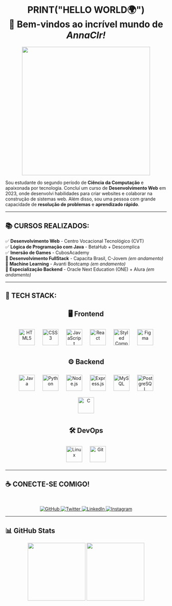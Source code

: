 <h1 align="center">
  PRINT("HELLO WORLD🌍")
  <br>
  🚀 Bem-vindos ao incrível mundo de <i>AnnaClr!</i>
</h1>

<p align="center">
  <img src="https://media.giphy.com/media/QTfX9Ejfra3ZmNxh6B/giphy.gif" width="400" height="auto" />
</p>

Sou estudante do segundo período de **Ciência da Computação** e apaixonada por tecnologia. Concluí um curso de **Desenvolvimento Web** em 2023, onde desenvolvi habilidades para criar websites e colaborar na construção de sistemas web. Além disso, sou uma pessoa com grande capacidade de **resolução de problemas** e **aprendizado rápido**.

---

## 📚 CURSOS REALIZADOS:
✅ **Desenvolvimento Web** - Centro Vocacional Tecnológico (CVT)  
✅ **Lógica de Programação com Java** - BetaHub + Descomplica  
✅ **Imersão de Games** - CubosAcademy  
🚀 **Desenvolvimento FullStack** - Capacita Brasil, C-Jovem *(em andamento)*  
🚀 **Machine Learning** - Avanti Bootcamp *(em andamento)*  
🚀 **Especialização Backend** - Oracle Next Education (ONE) + Alura *(em andamento)*  

---

## 🚀 TECH STACK:

### <h2 align="center">🖥️ Frontend</h2>
<p align="center">
  <img src="https://profilinator.rishav.dev/skills-assets/html5-original-wordmark.svg" alt="HTML5" height="50" style="margin: 10px;" />
  <img src="https://profilinator.rishav.dev/skills-assets/css3-original-wordmark.svg" alt="CSS3" height="50" style="margin: 10px;" />
  <img src="https://profilinator.rishav.dev/skills-assets/javascript-original.svg" alt="JavaScript" height="50" style="margin: 10px;" />
  <img src="https://profilinator.rishav.dev/skills-assets/react-original-wordmark.svg" alt="React" height="50" style="margin: 10px;" />
  <img src="https://profilinator.rishav.dev/skills-assets/styled-components.png" alt="Styled Components" height="50" style="margin: 10px;" />
  <img src="https://profilinator.rishav.dev/skills-assets/figma-icon.svg" alt="Figma" height="50" style="margin: 10px;" />
</p>

### <h2 align="center">⚙️ Backend</h2>
<p align="center">
  <img src="https://profilinator.rishav.dev/skills-assets/java-original-wordmark.svg" alt="Java" height="50" style="margin: 10px;" />
  <img src="https://profilinator.rishav.dev/skills-assets/python-original.svg" alt="Python" height="50" style="margin: 10px;" />
  <img src="https://profilinator.rishav.dev/skills-assets/nodejs-original-wordmark.svg" alt="Node.js" height="50" style="margin: 10px;" />
  <img src="https://profilinator.rishav.dev/skills-assets/express-original-wordmark.svg" alt="Express.js" height="50" style="margin: 10px;" />
  <img src="https://profilinator.rishav.dev/skills-assets/mysql-original-wordmark.svg" alt="MySQL" height="50" style="margin: 10px;" />
  <img src="https://profilinator.rishav.dev/skills-assets/postgresql-original-wordmark.svg" alt="PostgreSQL" height="50" style="margin: 10px;" />
  <img src="https://profilinator.rishav.dev/skills-assets/c-original.svg" alt="C" height="50" style="margin: 10px;" />
</p>

### <h2 align="center">🛠️ DevOps</h2>
<p align="center">
  <img src="https://profilinator.rishav.dev/skills-assets/linux-original.svg" alt="Linux" height="50" style="margin: 10px;" />
  <img src="https://profilinator.rishav.dev/skills-assets/git-scm-icon.svg" alt="Git" height="50" style="margin: 10px;" />
</p>

---

## ☕ CONECTE-SE COMIGO!
  <br>
<p align="center">
  <a href="https://github.com/AnnaClr" target="_blank">
    <img src="https://img.shields.io/badge/github-%2324292e.svg?&style=for-the-badge&logo=github&logoColor=white" alt="GitHub" />
  </a>
  <a href="https://twitter.com/anniewriters" target="_blank">
    <img src="https://img.shields.io/badge/twitter-%2300acee.svg?&style=for-the-badge&logo=twitter&logoColor=white" alt="Twitter" />
  </a>
  <a href="https://linkedin.com/in/annaclrr" target="_blank">
    <img src="https://img.shields.io/badge/linkedin-%231E77B5.svg?&style=for-the-badge&logo=linkedin&logoColor=white" alt="LinkedIn" />
  </a>
  <a href="https://instagram.com/_annaclrr" target="_blank">
    <img src="https://img.shields.io/badge/instagram-%23000000.svg?&style=for-the-badge&logo=instagram&logoColor=white" alt="Instagram" />
  </a>
    <br>
</p>

---

## 📊 GitHub Stats
<p align="center">
  <img loading="lazy" height="180em" src="https://github-readme-stats.vercel.app/api/top-langs/?username=AnnaClr&layout=compact&langs_count=7&theme=radical"/>
  <img loading="lazy" height="180em" src="https://github-readme-stats.vercel.app/api?username=AnnaClr&show_icons=true&theme=radical&include_all_commits=true&count_private=true"/>
</p>
